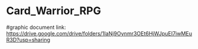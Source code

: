 # Card_Warrior_RPG
#graphic document link: https://drive.google.com/drive/folders/1IaNj9Oynmr3OEt6HjWJpuEI7iwMEuR3D?usp=sharing
